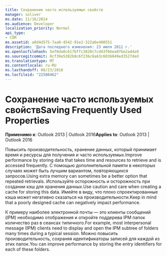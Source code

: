 ```yaml
---
title: Сохранение часто используемых свойств
manager: soliver
ms.date: 11/16/2014
ms.audience: Developer
localization_priority: Normal
api_type:
- COM
ms.assetid: a8d4d575-7aa0-4542-91e2-322a6e400551
description: 'Дата последнего изменения: 23 июля 2011 г.'
ms.openlocfilehash: 5ef0da0c617bffc3820c7cd43f66ea07be2ad4a9
ms.sourcegitcommit: 0cf39e5382b8c6f236c8a63c6036849ed3527ded
ms.translationtype: MT
ms.contentlocale: ru-RU
ms.lasthandoff: 08/23/2018
ms.locfileid: "22580462"
---
```

# <a name="saving-frequently-used-properties"></a><span data-ttu-id="1e52a-103">Сохранение часто используемых свойств</span><span class="sxs-lookup"><span data-stu-id="1e52a-103">Saving Frequently Used Properties</span></span>

  
  
<span data-ttu-id="1e52a-104">**Применимо к**: Outlook 2013 | Outlook 2016</span><span class="sxs-lookup"><span data-stu-id="1e52a-104">**Applies to**: Outlook 2013 | Outlook 2016</span></span> 
  
<span data-ttu-id="1e52a-105">Повысить производительность, хранение данных, который принимает время и ресурсы для получения и часто используемых.</span><span class="sxs-lookup"><span data-stu-id="1e52a-105">Improve performance by storing data that takes time and resources to retrieve and is accessed frequently.</span></span> <span data-ttu-id="1e52a-106">С помощью дополнительной памяти в некоторых случаях может быть лучшим вариантом, повторяющихся запросов.</span><span class="sxs-lookup"><span data-stu-id="1e52a-106">Using extra memory can sometimes be a better option that repeated retrievals.</span></span> <span data-ttu-id="1e52a-107">Используйте осторожность и осторожность при создании кэш для хранения данных.</span><span class="sxs-lookup"><span data-stu-id="1e52a-107">Use caution and care when creating a cache for storing this data.</span></span> <span data-ttu-id="1e52a-108">Имейте в виду, что плохо спроектированные кэша может негативно сказаться на производительности.</span><span class="sxs-lookup"><span data-stu-id="1e52a-108">Keep in mind that a poorly designed cache can negatively impact performance.</span></span>
  
<span data-ttu-id="1e52a-109">К примеру наиболее электронной почты — это клиенты сообщений (IPM) необходимо отображения и откройте поддерева IPM папок количество раз в сеансах типичного.</span><span class="sxs-lookup"><span data-stu-id="1e52a-109">For example, most interpersonal message (IPM) clients need to display and open the IPM subtree of folders many times during a typical session.</span></span> <span data-ttu-id="1e52a-110">Можно повысить производительность, сохраняя идентификаторы записей для каждой из этих папок.</span><span class="sxs-lookup"><span data-stu-id="1e52a-110">You can improve performance by storing the entry identifiers for each of these folders.</span></span> 
  

